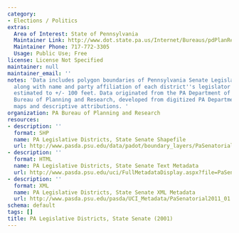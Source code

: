 ```yaml
---
category:
- Elections / Politics
extras:
  Area of Interest: State of Pennsylvania
  Maintainer Link: http://www.dot.state.pa.us/Internet/Bureaus/pdPlanRes.nsf/PlanningAndResearchHomePage?OpenFrameset
  Maintainer Phone: 717-772-3305
  Usage: Public Use; Free
license: License Not Specified
maintainer: null
maintainer_email: ''
notes: 'Data includes polygon boundaries of Pennsylvania Senate Legislative Districts,
  along with name and party affiliation of each district''s legislator. Accuracy is
  estimated to +/- 100 feet. Data originated from the PA Department of Transportation,
  Bureau of Planning and Research, developed from digitized PA Department of State
  maps and descriptive attributions. '
organization: PA Bureau of Planning and Research
resources:
- description: ''
  format: SHP
  name: PA Legislative Districts, State Senate Shapefile
  url: http://www.pasda.psu.edu/data/padot/boundary_layers/PaSenatorial2011_01.zip
- description: ''
  format: HTML
  name: PA Legislative Districts, State Senate Text Metadata
  url: http://www.pasda.psu.edu/uci/FullMetadataDisplay.aspx?file=PaSenatorial2011_01.xml
- description: ''
  format: XML
  name: PA Legislative Districts, State Senate XML Metadata
  url: http://www.pasda.psu.edu/pasda/UCI_Metadata/PaSenatorial2011_01.xml
schema: default
tags: []
title: PA Legislative Districts, State Senate (2001)
---
```

